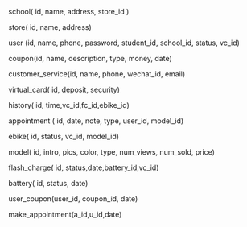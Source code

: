 school( id, name, address, store_id )

store( id, name, address)

user (id, name, phone, password, student_id, school_id, status, vc_id)

coupon(id, name, description, type, money, date)

customer_service(id, name, phone, wechat_id, email)

virtual_card( id, deposit, security)

history( id, time,vc_id,fc_id,ebike_id)

appointment ( id, date, note, type, user_id, model_id)

ebike( id, status, vc_id, model_id)

model( id, intro, pics, color, type, num_views, num_sold, price)

flash_charge( id, status,date,battery_id,vc_id)

battery( id, status, date)

user_coupon(user_id, coupon_id, date)

make_appointment(a_id,u_id,date)




